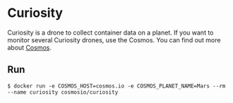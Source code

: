 # Curiosity

Curiosity is a drone to collect container data on a planet. If you want to monitor several Curiosity drones, use the Cosmos. You can find out more about [Cosmos](https://github.com/cosmos-io/cosmos).

## Run
```
$ docker run -e COSMOS_HOST=cosmos.io -e COSMOS_PLANET_NAME=Mars --rm --name curiosity cosmosio/curiosity
```